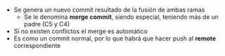 * Se genera un nuevo commit resultado de la fusión de ambas ramas
  * Se le denomina **merge commit**, siendo especial, teniendo más de un padre (C5 y C4)
* Si no existen conflictos el merge es automático
* Es como un commit normal, por lo que habrá que hacer push al **remote** correspondiente
